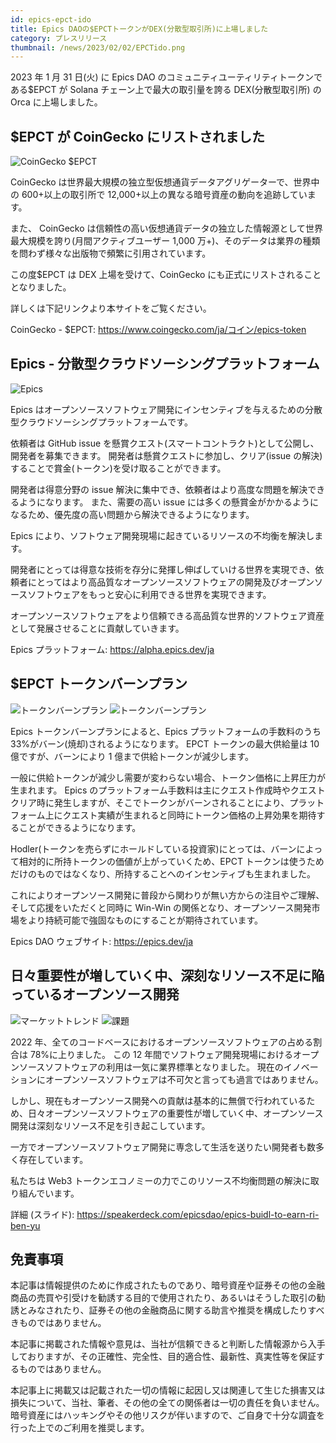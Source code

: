 ```yaml
---
id: epics-epct-ido
title: Epics DAOの$EPCTトークンがDEX(分散型取引所)に上場しました
category: プレスリリース
thumbnail: /news/2023/02/02/EPCTido.png
---
```


2023 年 1 月 31 日(火) に Epics DAO
のコミュニティユーティリティトークンである$EPCT が Solana
チェーン上で最大の取引量を誇る DEX(分散型取引所) の Orca に上場しました。

## $EPCT が CoinGecko にリストされました

![CoinGecko $EPCT](/news/2023/02/02/EPCTCoinGecko.png)

CoinGecko は世界最大規模の独立型仮想通貨データアグリゲーターで、世界中の
600+以上の取引所で 12,000+以上の異なる暗号資産の動向を追跡しています。

また、 CoinGecko
は信頼性の高い仮想通貨データの独立した情報源として世界最大規模を誇り(月間アクティブユーザー
1,000 万+)、そのデータは業界の種類を問わず様々な出版物で頻繁に引用されています。

この度$EPCT は DEX 上場を受けて、CoinGecko
にも正式にリストされることとなりました。

詳しくは下記リンクより本サイトをご覧ください。

CoinGecko - $EPCT: https://www.coingecko.com/ja/コイン/epics-token

## Epics - 分散型クラウドソーシングプラットフォーム

![Epics](/news/2022/07/19/EpicsBusinessModelJA.png)

Epics
はオープンソースソフトウェア開発にインセンティブを与えるための分散型クラウドソーシングプラットフォームです。

依頼者は GitHub issue
を懸賞クエスト(スマートコントラクト)として公開し、開発者を募集できます。
開発者は懸賞クエストに参加し、クリア(issue
の解決)することで賞金(トークン)を受け取ることができます。

開発者は得意分野の issue
解決に集中でき、依頼者はより高度な問題を解決できるようになります。
また、需要の高い issue
には多くの懸賞金がかかるようになるため、優先度の高い問題から解決できるようになります。

Epics により、ソフトウェア開発現場に起きているリソースの不均衡を解決します。

開発者にとっては得意な技術を存分に発揮し伸ばしていける世界を実現でき、依頼者にとってはより高品質なオープンソースソフトウェアの開発及びオープンソースソフトウェアをもっと安心に利用できる世界を実現できます。

オープンソースソフトウェアをより信頼できる高品質な世界的ソフトウェア資産として発展させることに貢献していきます。

Epics プラットフォーム: https://alpha.epics.dev/ja

## $EPCT トークンバーンプラン

![トークンバーンプラン](/news/2023/01/29/TokenBurnPlanEPCT.png)
![トークンバーンプラン](/news/2023/01/29/TokenBurnPlanEPCTJA.png)

Epics トークンバーンプランによると、Epics プラットフォームの手数料のうち
33%がバーン(焼却)されるようになります。 EPCT トークンの最大供給量は 10
億ですが、バーンにより 1 億まで供給トークンが減少します。

一般に供給トークンが減少し需要が変わらない場合、トークン価格に上昇圧力が生まれます。
Epics
のプラットフォーム手数料は主にクエスト作成時やクエストクリア時に発生しますが、そこでトークンがバーンされることにより、プラットフォーム上にクエスト実績が生まれると同時にトークン価格の上昇効果を期待することができるようになります。

Hodler(トークンを売らずにホールドしている投資家)にとっては、バーンによって相対的に所持トークンの価値が上がっていくため、EPCT
トークンは使うためだけのものではなくなり、所持することへのインセンティブも生まれました。

これによりオープンソース開発に普段から関わりが無い方からの注目やご理解、そして応援をいただくと同時に
Win-Win
の関係となり、オープンソース開発市場をより持続可能で強固なものにすることが期待されています。

Epics DAO ウェブサイト: https://epics.dev/ja

## 日々重要性が増していく中、深刻なリソース不足に陥っているオープンソース開発

![マーケットトレンド](/news/2023/01/23/MarketTrendsJA.png)
![課題](/news/2023/01/23/ProblemJA.png)

2022 年、全てのコードベースにおけるオープンソースソフトウェアの占める割合は
78%に上りました。 この 12
年間でソフトウェア開発現場におけるオープンソースソフトウェアの利用は一気に業界標準となりました。
現在のイノベーションにオープンソースソフトウェアは不可欠と言っても過言ではありません。

しかし、現在もオープンソース開発への貢献は基本的に無償で行われているため、日々オープンソースソフトウェアの重要性が増していく中、オープンソース開発は深刻なリソース不足を引き起こしています。

一方でオープンソースソフトウェア開発に専念して生活を送りたい開発者も数多く存在しています。

私たちは Web3
トークンエコノミーの力でこのリソース不均衡問題の解決に取り組んでいます。

詳細 (スライド): https://speakerdeck.com/epicsdao/epics-buidl-to-earn-ri-ben-yu

## 免責事項

本記事は情報提供のために作成されたものであり、暗号資産や証券その他の金融商品の売買や引受けを勧誘する目的で使用されたり、あるいはそうした取引の勧誘とみなされたり、証券その他の金融商品に関する助言や推奨を構成したりすべきものではありません。

本記事に掲載された情報や意見は、当社が信頼できると判断した情報源から入手しておりますが、その正確性、完全性、目的適合性、最新性、真実性等を保証するものではありません。

本記事上に掲載又は記載された一切の情報に起因し又は関連して生じた損害又は損失について、当社、筆者、その他の全ての関係者は一切の責任を負いません。暗号資産にはハッキングやその他リスクが伴いますので、ご自身で十分な調査を行った上でのご利用を推奨します。
